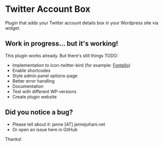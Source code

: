 # Twitter Account Box

Plugin that adds your Twitter account details box in your Wordpress site via widget.

## Work in progress... but it's working!

This plugin works already. But there's still things TODO:

* Implementation to icon-twitter-bird (for example: [Fontello](http://fontello.com/))
* Enable shortcodes
* Style admin panel options-page
* Better error handling
* Documentation
* Test with different WP-versions
* Create plugin website

## Did you notice a bug?
* Please tell about it: janne [AT] jannejuhani.net
* Or open an issue here in GitHub

Thanks!